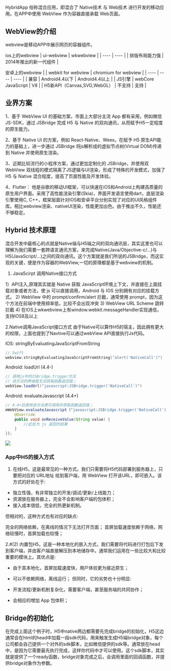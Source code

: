 #

HybridApp 俗称混合应用，即混合了 Native技术 与 Web技术 进行开发的移动应用。在APP中使用 WebView 作为容器直接承载 Web页面。

## WebView的介绍

webview是移动APP中展示网页的容器组件。

ios上的webview
|  ui-webview    | wkwebview  |
|  ----  | ----  |
|  排版布局能力强  | 2014年推出的新一代组件  |

安卓上的webview
|  | webkit for webview  | chromium for webview  |
| ----  | ----  | ----  |
| 兼容 | Android4.4以下  | Android4.4以上  |
| JS引擎 | webCore JavaScript  | V8  |
| H5新API（Canvas,SVG,WebGL） | 不支持   | 支持  |
		
## 业界方案

1、基于 WebView UI 的基础方案，市面上大部分主流 App 都有采用，例如微信JS-SDK，通过 JSBridge 完成 H5 与 Native 的双向通讯，从而赋予H5一定程度的原生能力。

2、基于 Native UI 的方案，例如 React-Native、Weex。在赋予 H5 原生API能力的基础上，进一步通过 JSBridge 将js解析成的虚拟节点树(Virtual DOM)传递到 Native 并使用原生渲染。

3、近期比较流行的小程序方案，通过更加定制化的 JSBridge，并使用双 WebView 双线程的模式隔离了JS逻辑与UI渲染，形成了特殊的开发模式，加强了 H5 与 Native 混合程度，提高了页面性能及开发体验。

4、Flutter： 他是谷歌的移动UI框架，可以快速在iOS和Android上构建高质量的原生用户界面。采用了高性能渲染引擎(Skia)，界面开发语言使用dart，底层渲染引擎使用C, C++，框架层面针对IOS和安卓平台分别实现了对应的UI风格组件库。相比webview渲染、nativeUI渲染，性能更加出色。由于推出不久，性能还不够稳定。

## Hybrid 技术原理

混合开发中最核心的点就是Native端与H5端之间的双向通讯层，其实这里也可以理解为我们需要一套跨语言通讯方案，来完成Native(Java/Objective-c/...)与H5(JavaScript/...)之间的双向通讯。这个方案就是我们所说的JSBridge，而这实现的关键，便是作为容器的WebView,一切的原理都是基于webview的机制。

1. JavaScirpt 调用Native接口方式

1）API注入,原理其实就是 Native 获取 JavaScript环境上下文，并直接在上面挂载对象或者方法，使 js 可以直接调用，Android 与 IOS 分别拥有对应的挂载方式。
2) WebView 中的 prompt/confirm/alert 拦截，通常使用 prompt，因为这个方法在前端中使用频率低，比较不会出现冲突
3) WebView URL Scheme 跳转拦截
4) 在IOS上wkwebview上有window.webkit.messageHandler实现通信，支持IOS8及以上

2.Native调用JavaScript接口方式
 由于Native可以算作H5的宿主，因此拥有更大的权限，上面也提到了Navtive可以通过webView API直接执行Js代码。

IOS: stringByEvaluatingJavaScriptFromString

```Swift
// Swift
webview.stringByEvaluatingJavaScriptFromString("alert('NativeCall')")
```

Android: loadUrl (4.4-)

```java
// 调用js中的JSBridge.trigger方法
// 该方法的弊端是无法获取函数返回值；
webView.loadUrl("javascript:JSBridge.trigger('NativeCall')")
```

Android: evaluateJavascript (4.4+)

```java
// 4.4+后使用该方法便可调用并获取函数返回值；
mWebView.evaluateJavascript（"javascript:JSBridge.trigger('NativeCall')",      new ValueCallback<String>() {
    @Override
    public void onReceiveValue(String value) {
        //此处为 js 返回的结果
    }
});
```

![](2022-05-16-13-01-20.png)

### App中H5的接入方式

1. 在线H5，这是最常见的一种方式。我们只需要将H5代码部署到服务器上，只要把对应的 URL地址 给到客户端，用 WebView 打开该URL，即可嵌入。该方式的好处在于:

* 独立性强，有非常独立的开发/调试/更新/上线能力；
* 资源放在服务器上，完全不会影响客户端的包体积；
* 接入成本很低，完全的热更新机制。

但相对的，这种方式也有对应的缺点:

完全的网络依赖，在离线的情况下无法打开页面；
首屏加载速度依赖于网络，网络较慢时，首屏加载也较慢；

2.#(2) 内置包H5，这是一种本地化的嵌入方式，我们需要将代码进行打包后下发到客户端，并由客户端直接解压到本地储存中。通常我们运用在一些比较大和比较重要的模块上。其优点是:

* 由于其本地化，首屏加载速度快，用户体验更为接近原生；
* 可以不依赖网络，离线运行；
但同时，它的劣势也十分明显:

* 开发流程/更新机制复杂化，需要客户端，甚至服务端的共同协作；
* 会相应的增加 App 包体积；

## Bridge的初始化

在完成上面这个例子时，H5中native两边都需要先完成bridge的初始化，H5这边通常会在html的head中加载一段sdk代码，用来触发生成H5端bridge对象，每个公司都会自己提供一个对外的sdk脚本，比如微信提供的sdk等。通常放在head 中，是因为它需要最先执行完成，这样你代码中才可以使用。这个sdk脚本，其实就是提供了一个ready函数，bridge对象完成之后，会调用里面的回调函数，并提供bridge对象作为参数。
